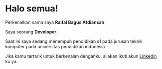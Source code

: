 # Halo semua! 

Perkenalkan nama saya **Raifal Bagus Afdiansah**.<br>

Saya seorang **Developer**.<br>

Saat ini saya sedang menempuh pendidikan s1 pada jurusan teknik komputer pada universitas pendidikan indonesia

Jika kamu tertarik untuk berkenalan denganku, silakan ikuti akun [Linkedin](https://www.linkedin.com/in/raifal-bagus-afdiansah) ku ya.
